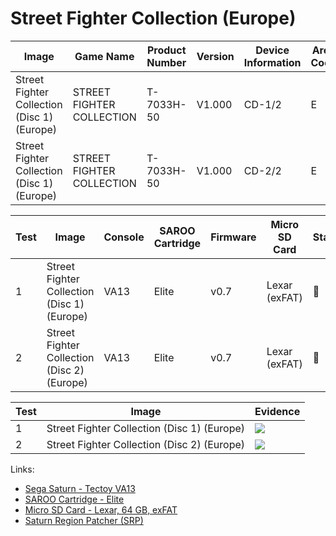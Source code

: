 # Street Fighter Collection (Europe)

| Image                                       | Game Name                 | Product Number | Version | Device Information | Area Code | Peripheral Code |
| ------------------------------------------- | ------------------------- | -------------- | ------- | ------------------ | --------- | --------------- |
| Street Fighter Collection (Disc 1) (Europe) | STREET FIGHTER COLLECTION | T-7033H-50     | V1.000  | CD-1/2             | E         | J               |
| Street Fighter Collection (Disc 1) (Europe) | STREET FIGHTER COLLECTION | T-7033H-50     | V1.000  | CD-2/2             | E         | J               |

| Test | Image                                       | Console | SAROO Cartridge | Firmware | Micro SD Card | Status | Time Played |
| ---- | ------------------------------------------- | ------- | --------------- | -------- | ------------- | ------ | ----------- |
| 1    | Street Fighter Collection (Disc 1) (Europe) | VA13    | Elite           | v0.7     | Lexar (exFAT) | :100:  | 51 minutes  |
| 2    | Street Fighter Collection (Disc 2) (Europe) | VA13    | Elite           | v0.7     | Lexar (exFAT) | :100:  | 18 minutes  |

| Test | Image                                       | Evidence                                                                                         |
| ---- | ------------------------------------------- | ------------------------------------------------------------------------------------------------ |
| 1    | Street Fighter Collection (Disc 1) (Europe) | [![](https://img.youtube.com/vi/ILJtncSd7H4/0.jpg)](https://www.youtube.com/watch?v=ILJtncSd7H4) |
| 2    | Street Fighter Collection (Disc 2) (Europe) | [![](https://img.youtube.com/vi/rWhvyorc_q0/0.jpg)](https://www.youtube.com/watch?v=rWhvyorc_q0) |

Links:

- [Sega Saturn - Tectoy VA13](../../../Info/Consoles/VA13/README.md)
- [SAROO Cartridge - Elite](../../../../Info/Cartridges/GuangzhouSanStarOnlineShop/1.6/README.md)
- [Micro SD Card - Lexar, 64 GB, exFAT](../../../../Info/SdCards/Lexar/64GB/exfat/README.md)
- [Saturn Region Patcher (SRP)](https://segaxtreme.net/resources/saturn-region-patcher.81/download)
